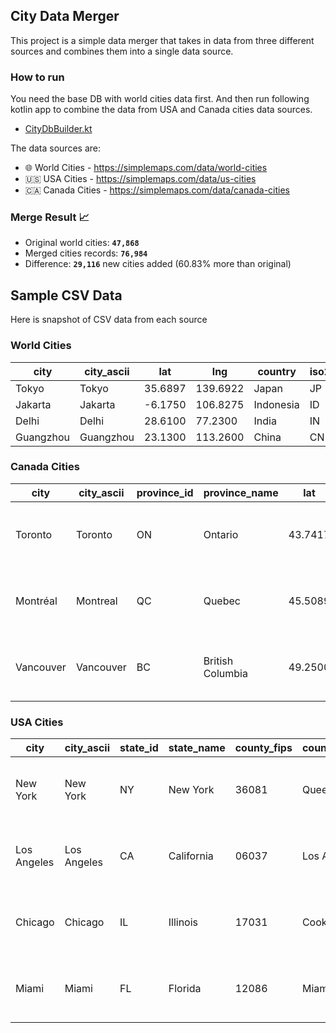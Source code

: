 ## City Data Merger
This project is a simple data merger that takes in data from three different sources and combines them into a single data source. 

### How to run
You need the base DB with world cities data first. And then run following kotlin app to combine the data from USA and Canada cities data sources.
- [CityDbBuilder.kt](src/main/kotlin/CityDbBuilder.kt)

The data sources are:
* 🌐 World Cities - https://simplemaps.com/data/world-cities
* 🇺🇸 USA Cities - https://simplemaps.com/data/us-cities
* 🇨🇦 Canada Cities - https://simplemaps.com/data/canada-cities

### Merge Result 📈
* Original world cities: **`47,868`**
* Merged cities records: **`76,984`**
* Difference: **`29,116`** new cities added (60.83% more than original)

## Sample CSV Data
Here is snapshot of CSV data from each source

### World Cities
| city      | city_ascii | lat     | lng      | country   | iso2 | iso3 | admin_name | capital | population | id         |
|-----------|------------|---------|----------|-----------|------|------|------------|---------|------------|------------|
| Tokyo     | Tokyo      | 35.6897 | 139.6922 | Japan     | JP   | JPN  | Tōkyō      | primary | 37732000   | 1392685764 |
| Jakarta   | Jakarta    | -6.1750 | 106.8275 | Indonesia | ID   | IDN  | Jakarta    | primary | 33756000   | 1360771077 |
| Delhi     | Delhi      | 28.6100 | 77.2300  | India     | IN   | IND  | Delhi      | admin   | 32226000   | 1356872604 |
| Guangzhou | Guangzhou  | 23.1300 | 113.2600 | China     | CN   | CHN  | Guangdong  | admin   | 26940000   | 1156237133 |


### Canada Cities
| city      | city_ascii | province_id | province_name    | lat     | lng       | population | density | timezone          | ranking | postal              | id         |
|-----------|------------|-------------|------------------|---------|-----------|------------|---------|-------------------|---------|---------------------|------------|
| Toronto   | Toronto    | ON          | Ontario          | 43.7417 | -79.3733  | 5647656    | 4427.8  | America/Toronto   | 1       | M5T M5V ... M8V M8W | 1124279679 |
| Montréal  | Montreal   | QC          | Quebec           | 45.5089 | -73.5617  | 3675219    | 4833.5  | America/Toronto   | 1       | H1X H1Y ... H9K H9C | 1124586170 |
| Vancouver | Vancouver  | BC          | British Columbia | 49.2500 | -123.1000 | 2426160    | 5749.9  | America/Vancouver | 1       | V6Z V6S ... V5X V5Y | 1124825478 |


### USA Cities
| city        | city_ascii  | state_id | state_name | county_fips | county_name | lat     | lng       | population | density | source | military | incorporated | timezone            | ranking | zips                        | id         |
|-------------|-------------|----------|------------|-------------|-------------|---------|-----------|------------|---------|--------|----------|--------------|---------------------|---------|-----------------------------|------------|
| New York    | New York    | NY       | New York   | 36081       | Queens      | 40.6943 | -73.9249  | 18908608   | 11080.3 | shape  | FALSE    | TRUE         | America/New_York    | 1       | 11229 11228 ... 11690 11695 | 1840034016 |
| Los Angeles | Los Angeles | CA       | California | 06037       | Los Angeles | 34.1141 | -118.4068 | 11922389   | 3184.7  | shape  | FALSE    | TRUE         | America/Los_Angeles | 1       | 91367 90291 ... 91617 91618 | 1840020491 |
| Chicago     | Chicago     | IL       | Illinois   | 17031       | Cook        | 41.8375 | -87.6866  | 8497759    | 4614.5  | shape  | FALSE    | TRUE         | America/Chicago     | 1       | 60018 60649 ... 60696 60699 | 1840000494 |
| Miami       | Miami       | FL       | Florida    | 12086       | Miami-Dade  | 25.7840 | -80.2101  | 6080145    | 4758.9  | shape  | FALSE    | TRUE         | America/New_York    | 1       | 33128 33129 ... 33255 33299 | 1840015149 |

